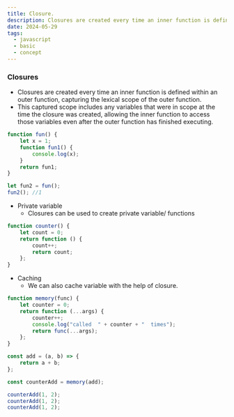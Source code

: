```yaml
---
title: Closure.
description: Closures are created every time an inner function is defined within an outer function, capturing the lexical scope of the outer function
date: 2024-05-29
tags:
  - javascript
  - basic
  - concept
---
```


### Closures

- Closures are created every time an inner function is defined within an outer function, capturing the lexical scope of the outer function.
- This captured scope includes any variables that were in scope at the time the closure was created, allowing the inner function to access those variables even after the outer function has finished executing.

```js
function fun() {
	let x = 1;
	function fun1() {
		console.log(x);
	}
	return fun1;
}

let fun2 = fun();
fun2(); //1
```

- Private variable
  - Closures can be used to create private variable/ functions

```js
function counter() {
	let count = 0;
	return function () {
		count++;
		return count;
	};
}
```

- Caching
  - We can also cache variable with the help of closure.

```js
function memory(func) {
	let counter = 0;
	return function (...args) {
		counter++;
		console.log("called  " + counter + "  times");
		return func(...args);
	};
}

const add = (a, b) => {
	return a + b;
};

const counterAdd = memory(add);

counterAdd(1, 2);
counterAdd(1, 2);
counterAdd(1, 2);
```

